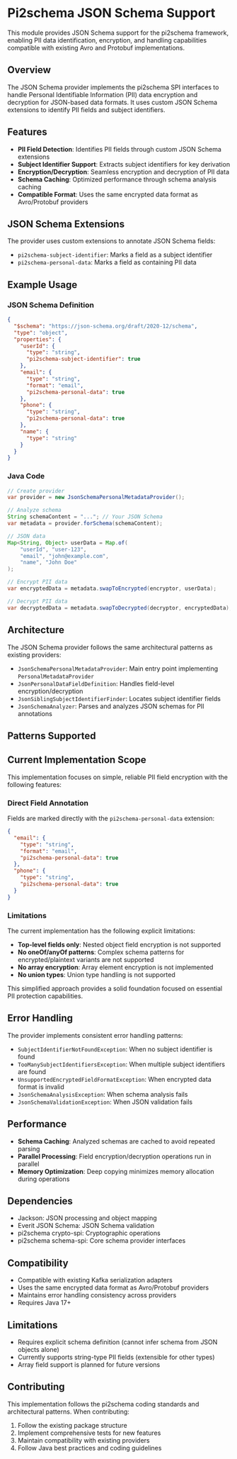 # Pi2schema JSON Schema Support

This module provides JSON Schema support for the pi2schema framework, enabling PII data identification, encryption, and handling capabilities compatible with existing Avro and Protobuf implementations.

## Overview

The JSON Schema provider implements the pi2schema SPI interfaces to handle Personal Identifiable Information (PII) data encryption and decryption for JSON-based data formats. It uses custom JSON Schema extensions to identify PII fields and subject identifiers.

## Features

- **PII Field Detection**: Identifies PII fields through custom JSON Schema extensions
- **Subject Identifier Support**: Extracts subject identifiers for key derivation
- **Encryption/Decryption**: Seamless encryption and decryption of PII data
- **Schema Caching**: Optimized performance through schema analysis caching
- **Compatible Format**: Uses the same encrypted data format as Avro/Protobuf providers

## JSON Schema Extensions

The provider uses custom extensions to annotate JSON Schema fields:

- `pi2schema-subject-identifier`: Marks a field as a subject identifier
- `pi2schema-personal-data`: Marks a field as containing PII data

## Example Usage

### JSON Schema Definition

```json
{
  "$schema": "https://json-schema.org/draft/2020-12/schema",
  "type": "object",
  "properties": {
    "userId": {
      "type": "string",
      "pi2schema-subject-identifier": true
    },
    "email": {
      "type": "string",
      "format": "email",
      "pi2schema-personal-data": true
    },
    "phone": {
      "type": "string",
      "pi2schema-personal-data": true
    },
    "name": {
      "type": "string"
    }
  }
}
```

### Java Code

```java
// Create provider
var provider = new JsonSchemaPersonalMetadataProvider();

// Analyze schema
String schemaContent = "..."; // Your JSON Schema
var metadata = provider.forSchema(schemaContent);

// JSON data
Map<String, Object> userData = Map.of(
    "userId", "user-123",
    "email", "john@example.com",
    "name", "John Doe"
);

// Encrypt PII data
var encryptedData = metadata.swapToEncrypted(encryptor, userData);

// Decrypt PII data
var decryptedData = metadata.swapToDecrypted(decryptor, encryptedData);
```

## Architecture

The JSON Schema provider follows the same architectural patterns as existing providers:

- `JsonSchemaPersonalMetadataProvider`: Main entry point implementing `PersonalMetadataProvider`
- `JsonPersonalDataFieldDefinition`: Handles field-level encryption/decryption
- `JsonSiblingSubjectIdentifierFinder`: Locates subject identifier fields
- `JsonSchemaAnalyzer`: Parses and analyzes JSON schemas for PII annotations

## Patterns Supported

## Current Implementation Scope

This implementation focuses on simple, reliable PII field encryption with the following features:

### Direct Field Annotation
Fields are marked directly with the `pi2schema-personal-data` extension:

```json
{
  "email": {
    "type": "string",
    "format": "email",
    "pi2schema-personal-data": true
  },
  "phone": {
    "type": "string", 
    "pi2schema-personal-data": true
  }
}
```

### Limitations

The current implementation has the following explicit limitations:

- **Top-level fields only**: Nested object field encryption is not supported
- **No oneOf/anyOf patterns**: Complex schema patterns for encrypted/plaintext variants are not supported  
- **No array encryption**: Array element encryption is not implemented
- **No union types**: Union type handling is not supported

This simplified approach provides a solid foundation focused on essential PII protection capabilities.

## Error Handling

The provider implements consistent error handling patterns:

- `SubjectIdentifierNotFoundException`: When no subject identifier is found
- `TooManySubjectIdentifiersException`: When multiple subject identifiers are found
- `UnsupportedEncryptedFieldFormatException`: When encrypted data format is invalid
- `JsonSchemaAnalysisException`: When schema analysis fails
- `JsonSchemaValidationException`: When JSON validation fails

## Performance

- **Schema Caching**: Analyzed schemas are cached to avoid repeated parsing
- **Parallel Processing**: Field encryption/decryption operations run in parallel
- **Memory Optimization**: Deep copying minimizes memory allocation during operations

## Dependencies

- Jackson: JSON processing and object mapping
- Everit JSON Schema: JSON Schema validation
- pi2schema crypto-spi: Cryptographic operations
- pi2schema schema-spi: Core schema provider interfaces

## Compatibility

- Compatible with existing Kafka serialization adapters
- Uses the same encrypted data format as Avro/Protobuf providers
- Maintains error handling consistency across providers
- Requires Java 17+

## Limitations

- Requires explicit schema definition (cannot infer schema from JSON objects alone)
- Currently supports string-type PII fields (extensible for other types)
- Array field support is planned for future versions

## Contributing

This implementation follows the pi2schema coding standards and architectural patterns. When contributing:

1. Follow the existing package structure
2. Implement comprehensive tests for new features
3. Maintain compatibility with existing providers
4. Follow Java best practices and coding guidelines
